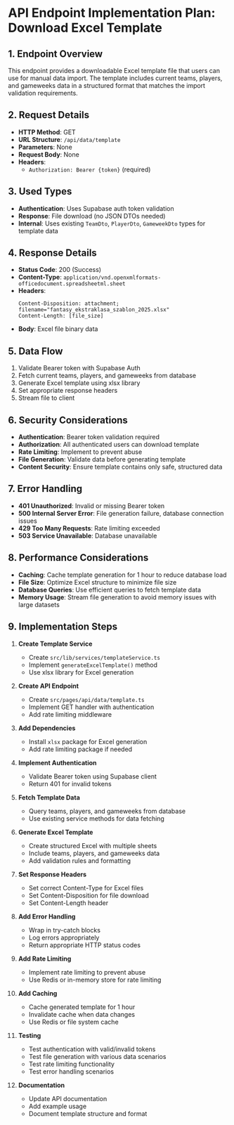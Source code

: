 # API Endpoint Implementation Plan: Download Excel Template

## 1. Endpoint Overview
This endpoint provides a downloadable Excel template file that users can use for manual data import. The template includes current teams, players, and gameweeks data in a structured format that matches the import validation requirements.

## 2. Request Details
- **HTTP Method**: GET
- **URL Structure**: `/api/data/template`
- **Parameters**: None
- **Request Body**: None
- **Headers**: 
  - `Authorization: Bearer {token}` (required)

## 3. Used Types
- **Authentication**: Uses Supabase auth token validation
- **Response**: File download (no JSON DTOs needed)
- **Internal**: Uses existing `TeamDto`, `PlayerDto`, `GameweekDto` types for template data

## 4. Response Details
- **Status Code**: 200 (Success)
- **Content-Type**: `application/vnd.openxmlformats-officedocument.spreadsheetml.sheet`
- **Headers**:
  ```
  Content-Disposition: attachment; filename="fantasy_ekstraklasa_szablon_2025.xlsx"
  Content-Length: [file_size]
  ```
- **Body**: Excel file binary data

## 5. Data Flow
1. Validate Bearer token with Supabase Auth
2. Fetch current teams, players, and gameweeks from database
3. Generate Excel template using xlsx library
4. Set appropriate response headers
5. Stream file to client

## 6. Security Considerations
- **Authentication**: Bearer token validation required
- **Authorization**: All authenticated users can download template
- **Rate Limiting**: Implement to prevent abuse
- **File Generation**: Validate data before generating template
- **Content Security**: Ensure template contains only safe, structured data

## 7. Error Handling
- **401 Unauthorized**: Invalid or missing Bearer token
- **500 Internal Server Error**: File generation failure, database connection issues
- **429 Too Many Requests**: Rate limiting exceeded
- **503 Service Unavailable**: Database unavailable

## 8. Performance Considerations
- **Caching**: Cache template generation for 1 hour to reduce database load
- **File Size**: Optimize Excel structure to minimize file size
- **Database Queries**: Use efficient queries to fetch template data
- **Memory Usage**: Stream file generation to avoid memory issues with large datasets

## 9. Implementation Steps

1. **Create Template Service**
   - Create `src/lib/services/templateService.ts`
   - Implement `generateExcelTemplate()` method
   - Use xlsx library for Excel generation

2. **Create API Endpoint**
   - Create `src/pages/api/data/template.ts`
   - Implement GET handler with authentication
   - Add rate limiting middleware

3. **Add Dependencies**
   - Install `xlsx` package for Excel generation
   - Add rate limiting package if needed

4. **Implement Authentication**
   - Validate Bearer token using Supabase client
   - Return 401 for invalid tokens

5. **Fetch Template Data**
   - Query teams, players, and gameweeks from database
   - Use existing service methods for data fetching

6. **Generate Excel Template**
   - Create structured Excel with multiple sheets
   - Include teams, players, and gameweeks data
   - Add validation rules and formatting

7. **Set Response Headers**
   - Set correct Content-Type for Excel files
   - Set Content-Disposition for file download
   - Set Content-Length header

8. **Add Error Handling**
   - Wrap in try-catch blocks
   - Log errors appropriately
   - Return appropriate HTTP status codes

9. **Add Rate Limiting**
   - Implement rate limiting to prevent abuse
   - Use Redis or in-memory store for rate limiting

10. **Add Caching**
    - Cache generated template for 1 hour
    - Invalidate cache when data changes
    - Use Redis or file system cache

11. **Testing**
    - Test authentication with valid/invalid tokens
    - Test file generation with various data scenarios
    - Test rate limiting functionality
    - Test error handling scenarios

12. **Documentation**
    - Update API documentation
    - Add example usage
    - Document template structure and format
